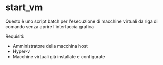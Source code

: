 # start_vm

Questo è uno script batch per l'esecuzione di macchine virtuali da riga di comando senza aprire l'interfaccia grafica

Requisiti:

- Amministratore della macchina host
- Hyper-v
- Macchine virtuali già installate e configurate
